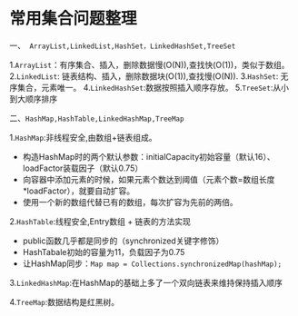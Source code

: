 # 常用集合问题整理
一、` ArrayList,LinkedList,HashSet，LinkedHashSet,TreeSet`   

  1.`ArrayList`：有序集合、插入，删除数据慢(O(N)),查找快(O(1))，类似于数组。
  2.`LinkedList`: 链表结构、插入，删除数据块(O(1)),查找慢(O(N)).
  3.`HashSet`: 无序集合，元素唯一。
  4.`LinkedHashSet`:数据按照插入顺序存放。
  5.`TreeSet`:从小到大顺序排序

二、`HashMap,HashTable,LinkedHashMap,TreeMap`   

1.`HashMap`:非线程安全,由数组+链表组成。  

  * 构造HashMap时的两个默认参数：initialCapacity初始容量（默认16）、loadFactor装载因子（默认0.75）
  * 向容器中添加元素的时候，如果元素个数达到阈值（元素个数=数组长度*loadFactor），就要自动扩容。
  * 使用一个新的数组代替已有的数组，每次扩容为先前的两倍。
  
2.`HashTable`:线程安全,Entry数组 + 链表的方法实现  

  * public函数几乎都是同步的（synchronized关键字修饰）
  * HashTabale初始的容量为11，负载因子为0.75
  * 让HashMap同步：```Map map = Collections.synchronizedMap(hashMap);```
  
3.`LinkedHashMap`:在HashMap的基础上多了一个双向链表来维持保持插入顺序  

4.`TreeMap`:数据结构是红黑树。  
